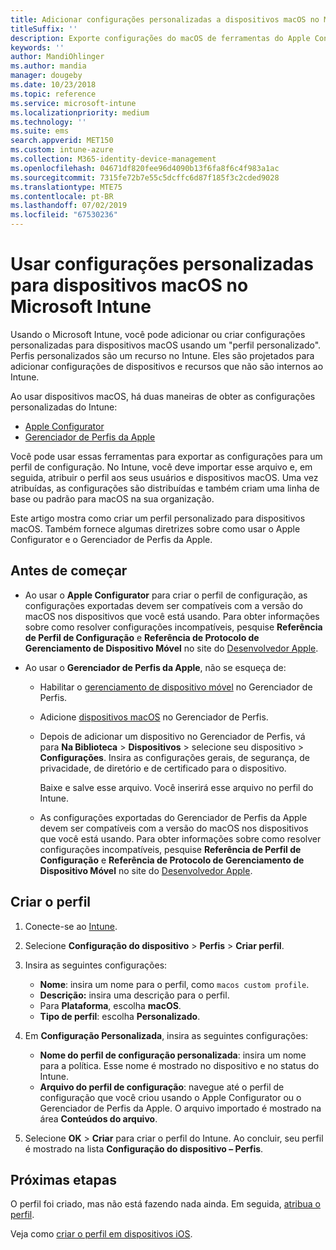 ```yaml
---
title: Adicionar configurações personalizadas a dispositivos macOS no Microsoft Intune ‑ Azure | Microsoft Docs
titleSuffix: ''
description: Exporte configurações do macOS de ferramentas do Apple Configurator ou do Gerenciador de Perfis da Apple e, em seguida, importe-as para o Microsoft Intune. Essas configurações podem criar, usar e controlar configurações e recursos personalizados nos dispositivos macOS. Esse perfil personalizado pode ser atribuído ou distribuído para dispositivos macOS na sua organização para criar uma linha de base ou padrão.
keywords: ''
author: MandiOhlinger
ms.author: mandia
manager: dougeby
ms.date: 10/23/2018
ms.topic: reference
ms.service: microsoft-intune
ms.localizationpriority: medium
ms.technology: ''
ms.suite: ems
search.appverid: MET150
ms.custom: intune-azure
ms.collection: M365-identity-device-management
ms.openlocfilehash: 04671df820fee96d4090b13f6fa8f6c4f983a1ac
ms.sourcegitcommit: 7315fe72b7e55c5dcffc6d87f185f3c2cded9028
ms.translationtype: MTE75
ms.contentlocale: pt-BR
ms.lasthandoff: 07/02/2019
ms.locfileid: "67530236"
---
```

# <a name="use-custom-settings-for-macos-devices-in-microsoft-intune"></a>Usar configurações personalizadas para dispositivos macOS no Microsoft Intune

Usando o Microsoft Intune, você pode adicionar ou criar configurações personalizadas para dispositivos macOS usando um "perfil personalizado". Perfis personalizados são um recurso no Intune. Eles são projetados para adicionar configurações de dispositivos e recursos que não são internos ao Intune.

Ao usar dispositivos macOS, há duas maneiras de obter as configurações personalizadas do Intune:

- [Apple Configurator](https://itunes.apple.com/app/apple-configurator-2/id1037126344?mt=12)
- [Gerenciador de Perfis da Apple](https://support.apple.com/profile-manager)

Você pode usar essas ferramentas para exportar as configurações para um perfil de configuração. No Intune, você deve importar esse arquivo e, em seguida, atribuir o perfil aos seus usuários e dispositivos macOS. Uma vez atribuídas, as configurações são distribuídas e também criam uma linha de base ou padrão para macOS na sua organização.

Este artigo mostra como criar um perfil personalizado para dispositivos macOS. Também fornece algumas diretrizes sobre como usar o Apple Configurator e o Gerenciador de Perfis da Apple.

## <a name="before-you-begin"></a>Antes de começar

- Ao usar o **Apple Configurator** para criar o perfil de configuração, as configurações exportadas devem ser compatíveis com a versão do macOS nos dispositivos que você está usando. Para obter informações sobre como resolver configurações incompatíveis, pesquise **Referência de Perfil de Configuração** e **Referência de Protocolo de Gerenciamento de Dispositivo Móvel** no site do [Desenvolvedor Apple](https://developer.apple.com/).

- Ao usar o **Gerenciador de Perfis da Apple**, não se esqueça de:

  - Habilitar o [gerenciamento de dispositivo móvel](https://help.apple.com/serverapp/mac/5.7/#/apd05B9B761-D390-4A75-9251-E9AD29A61D0C) no Gerenciador de Perfis.
  - Adicione [dispositivos macOS](https://help.apple.com/profilemanager/mac/5.7/#/pm9onzap1984) no Gerenciador de Perfis.
  - Depois de adicionar um dispositivo no Gerenciador de Perfis, vá para **Na Biblioteca** > **Dispositivos** > selecione seu dispositivo > **Configurações**. Insira as configurações gerais, de segurança, de privacidade, de diretório e de certificado para o dispositivo.

    Baixe e salve esse arquivo. Você inserirá esse arquivo no perfil do Intune. 

  - As configurações exportadas do Gerenciador de Perfis da Apple devem ser compatíveis com a versão do macOS nos dispositivos que você está usando. Para obter informações sobre como resolver configurações incompatíveis, pesquise **Referência de Perfil de Configuração** e **Referência de Protocolo de Gerenciamento de Dispositivo Móvel** no site do [Desenvolvedor Apple](https://developer.apple.com/).

## <a name="create-the-profile"></a>Criar o perfil

1. Conecte-se ao [Intune](https://go.microsoft.com/fwlink/?linkid=2090973).
2. Selecione **Configuração do dispositivo** > **Perfis** > **Criar perfil**.
3. Insira as seguintes configurações:

    - **Nome**: insira um nome para o perfil, como `macos custom profile`.
    - **Descrição:** insira uma descrição para o perfil.
    - Para **Plataforma**, escolha **macOS**.
    - **Tipo de perfil**: escolha **Personalizado**.

4. Em **Configuração Personalizada**, insira as seguintes configurações:

    - **Nome do perfil de configuração personalizada**: insira um nome para a política. Esse nome é mostrado no dispositivo e no status do Intune.
    - **Arquivo do perfil de configuração**: navegue até o perfil de configuração que você criou usando o Apple Configurator ou o Gerenciador de Perfis da Apple. O arquivo importado é mostrado na área **Conteúdos do arquivo**.

5. Selecione **OK** > **Criar** para criar o perfil do Intune. Ao concluir, seu perfil é mostrado na lista **Configuração do dispositivo – Perfis**.

## <a name="next-steps"></a>Próximas etapas

O perfil foi criado, mas não está fazendo nada ainda. Em seguida, [atribua o perfil](device-profile-assign.md).

Veja como [criar o perfil em dispositivos iOS](custom-settings-ios.md).
